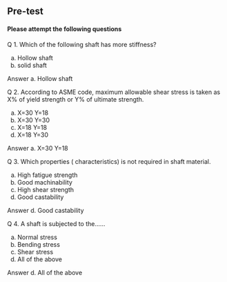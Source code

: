## <b> Pre-test</b>
#### Please attempt the following questions

Q 1. Which of the following shaft has more stiffness?<br>
<ol type=a>
<li>Hollow shaft</li>
<li>solid shaft</li>
</ol>
Answer a. Hollow shaft

Q 2.  According to ASME code, maximum allowable shear stress is taken as X% of yield strength or Y% of ultimate strength. <br>
<ol type=a>
<li>X=30 Y=18 </li>
<li>X=30 Y=30</li>
<li>X=18 Y=18 </li>
<li>X=18 Y=30</li>
</ol>
Answer a. X=30 Y=18


Q 3.  Which properties ( characteristics) is not required in shaft material.
<ol type=a>
<li>High fatigue strength </li>
<li>Good machinability  </li>
<li>High shear strength </li>
<li>Good castability </li>
</ol>
Answer d. Good castability


Q 4.  A shaft is subjected to the......<ol type=a>
<li>Normal stress </li>
<li>Bending stress </li>
<li>Shear stress</li>
<li>All of the above </li>
</ol>
Answer d. All of the above
